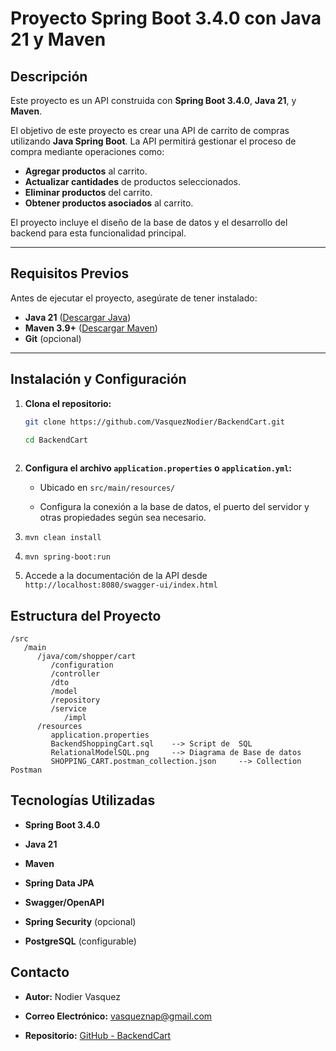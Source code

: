 # **Proyecto Spring Boot 3.4.0 con Java 21 y Maven**

## **Descripción**
Este proyecto es un API construida con **Spring Boot 3.4.0**, **Java 21**, y **Maven**. 

El objetivo de este proyecto es crear una API de carrito de compras utilizando **Java Spring Boot**. La API permitirá gestionar el proceso de compra mediante operaciones como:

- **Agregar productos** al carrito.
- **Actualizar cantidades** de productos seleccionados.
- **Eliminar productos** del carrito.
- **Obtener productos asociados** al carrito.

El proyecto incluye el diseño de la base de datos y el desarrollo del backend para esta funcionalidad principal.

---

## **Requisitos Previos**
Antes de ejecutar el proyecto, asegúrate de tener instalado:

- **Java 21** ([Descargar Java](https://www.oracle.com/java/technologies/javase-jdk21-downloads.html))
- **Maven 3.9+** ([Descargar Maven](https://maven.apache.org/download.cgi))
- **Git** (opcional)

---

## **Instalación y Configuración**

1. **Clona el repositorio:**
   ```bash
   git clone https://github.com/VasquezNodier/BackendCart.git
   
   cd BackendCart
    
2. **Configura el archivo `application.properties` o `application.yml`:**
    
    *   Ubicado en `src/main/resources/`
        
    *   Configura la conexión a la base de datos, el puerto del servidor y otras propiedades según sea necesario.
        
4.  `mvn clean install`
    
5.  `mvn spring-boot:run`

6.  Accede a la documentación de la API desde `http://localhost:8080/swagger-ui/index.html`

**Estructura del Proyecto**
---------------------------

```  
/src
   /main
      /java/com/shopper/cart
         /configuration
         /controller
         /dto
         /model
         /repository
         /service
            /impl
      /resources
         application.properties 
         BackendShoppingCart.sql    --> Script de  SQL
         RelationalModelSQL.png     --> Diagrama de Base de datos        
         SHOPPING_CART.postman_collection.json     --> Collection Postman        
   ```

    

**Tecnologías Utilizadas**
--------------------------

*   **Spring Boot 3.4.0**
    
*   **Java 21**
    
*   **Maven**
    
*   **Spring Data JPA**
    
*   **Swagger/OpenAPI** 
    
*   **Spring Security** (opcional)
    
*   **PostgreSQL** (configurable)
    


**Contacto**
------------


*   **Autor:** Nodier Vasquez
    
*   **Correo Electrónico:** vasqueznap@gmail.com
    
*   **Repositorio:** [GitHub - BackendCart](https://github.com/VasquezNodier/BackendCart)
    
